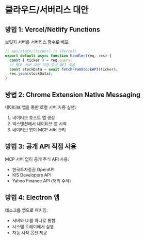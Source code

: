 # 클라우드/서버리스 대안

## 방법 1: Vercel/Netlify Functions
브릿지 서버를 서버리스 함수로 배포:

```javascript
// api/stock/[ticker].js (Vercel)
export default async function handler(req, res) {
  const { ticker } = req.query;
  // MCP 서버 대신 직접 주식 API 호출
  const stockData = await fetchFromStockAPI(ticker);
  res.json(stockData);
}
```

## 방법 2: Chrome Extension Native Messaging
네이티브 앱을 통한 로컬 서버 자동 실행:

1. 네이티브 호스트 앱 생성
2. 익스텐션에서 네이티브 앱 시작
3. 네이티브 앱이 MCP 서버 관리

## 방법 3: 공개 API 직접 사용
MCP 서버 없이 공개 주식 API 사용:
- 한국투자증권 OpenAPI
- KIS Developers API
- Yahoo Finance API (해외 주식)

## 방법 4: Electron 앱
데스크톱 앱으로 패키징:
- 서버와 UI를 하나로 통합
- 시스템 트레이에서 실행
- 자동 시작 옵션 제공